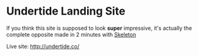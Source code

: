# Undertide Landing Site

If you think this site is supposed to look **super** impressive, it's actually the complete opposite made in 2 minutes with [Skeleton](http://getskeleton.com/)

Live site: http://undertide.co/
